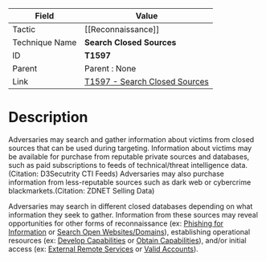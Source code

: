 
|Field|Value|
|---|---|
|Tactic|[[Reconnaissance]]|
|Technique Name|**Search Closed Sources**|
|ID|**T1597**|
|Parent|Parent : None|
|Link|[T1597 - Search Closed Sources](https://attack.mitre.org/techniques/T1597)|

# Description

Adversaries may search and gather information about victims from closed sources that can be used during targeting. Information about victims may be available for purchase from reputable private sources and databases, such as paid subscriptions to feeds of technical/threat intelligence data.(Citation: D3Secutrity CTI Feeds) Adversaries may also purchase information from less-reputable sources such as dark web or cybercrime blackmarkets.(Citation: ZDNET Selling Data)

Adversaries may search in different closed databases depending on what information they seek to gather. Information from these sources may reveal opportunities for other forms of reconnaissance (ex: [Phishing for Information](https://attack.mitre.org/techniques/T1598) or [Search Open Websites/Domains](https://attack.mitre.org/techniques/T1593)), establishing operational resources (ex: [Develop Capabilities](https://attack.mitre.org/techniques/T1587) or [Obtain Capabilities](https://attack.mitre.org/techniques/T1588)), and/or initial access (ex: [External Remote Services](https://attack.mitre.org/techniques/T1133) or [Valid Accounts](https://attack.mitre.org/techniques/T1078)).